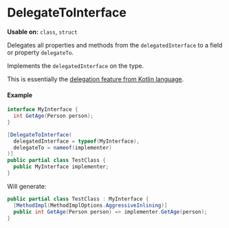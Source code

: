 # DelegateToInterface

**Usable on:** `class`, `struct`

Delegates all properties and methods from the `delegatedInterface` to a field or property `delegateTo`.

Implements the `delegatedInterface` on the type.

This is essentially the [delegation feature from Kotlin language](https://kotlinlang.org/docs/delegation.html).

#### Example

```cs
interface MyInterface {
  int GetAge(Person person);
}

[DelegateToInterface(
  delegatedInterface = typeof(MyInterface),
  delegateTo = nameof(implementer)
)]
public partial class TestClass {
  public MyInterface implementer;
}
```

Will generate:
```cs
public partial class TestClass : MyInterface {
  [MethodImpl(MethodImplOptions.AggressiveInlining)]
  public int GetAge(Person person) => implementer.GetAge(person);
}
```